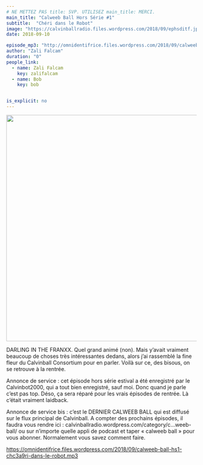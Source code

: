 ```yaml
---
# NE METTEZ PAS title: SVP. UTILISEZ main_title: MERCI.
main_title: "Calweeb Ball Hors Série #1"
subtitle:  "Chéri dans le Robot"
image: "https://calvinballradio.files.wordpress.com/2018/09/ephsditf.jpg"
date: 2018-09-10

episode_mp3: "http://omnidentifrice.files.wordpress.com/2018/09/calweeb-ball-hs1-chc3a9ri-dans-le-robot.mp3"
author: "Zali Falcam"
duration: "0"
people_link: 
  - name: Zali Falcam
    key: zalifalcam
  - name: Bob
    key: bob


is_explicit: no
---
```


<PodcastHeader/>

<!-- ECRIRE LA DESCRIPTION DE L'EPISODE SOUS CETTE LIGNE -->
<p><img src="https://calvinballradio.files.wordpress.com/2018/09/ephsditf.jpg" alt="" width="660" height="598" class="alignnone size-full wp-image-138" srcset="https://calvinballradio.files.wordpress.com/2018/09/ephsditf.jpg 660w, https://calvinballradio.files.wordpress.com/2018/09/ephsditf.jpg?w=150&amp;h=136 150w, https://calvinballradio.files.wordpress.com/2018/09/ephsditf.jpg?w=300&amp;h=272 300w"></p>
<p>DARLING IN THE FRANXX. Quel grand animé (non). Mais y’avait vraiment beaucoup de choses très intéressantes dedans, alors j’ai rassemblé la fine fleur du Calvinball Consortium pour en parler. Voilà sur ce, des bisous, on se retrouve à la rentrée.</p>
<p>Annonce de service : cet épisode hors série estival a été enregistré par le Calvinbot2000, qui a tout bien enregistré, sauf moi. Donc quand je parle c’est pas top. Déso, ça sera réparé pour les vrais épisodes de rentrée. Là c’était vraiment laidback.</p>
<p>Annonce de service bis : c’est le DERNIER CALWEEB BALL qui est diffusé sur le flux principal de Calvinball. A compter des prochains épisodes, il faudra vous rendre ici : calvinballradio.wordpress.com/category/c…weeb-ball/ ou sur n’importe quelle appli de podcast et taper «&nbsp;calweeb ball&nbsp;» pour vous abonner. Normalement vous savez comment faire.</p>
<p><a href="https://omnidentifrice.files.wordpress.com/2018/09/calweeb-ball-hs1-chc3a9ri-dans-le-robot.mp3">https://omnidentifrice.files.wordpress.com/2018/09/calweeb-ball-hs1-chc3a9ri-dans-le-robot.mp3</a></p>


